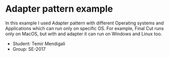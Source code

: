 # Adapter pattern example

In this example I used Adapter pattern with different Operating systems and Applications which can run only on specific OS.
For example, Final Cut runs only on MacOS, but with and adapter it can run on Windows and Linux too.

* Student: Temir Mendigali
* Group: SE-2017